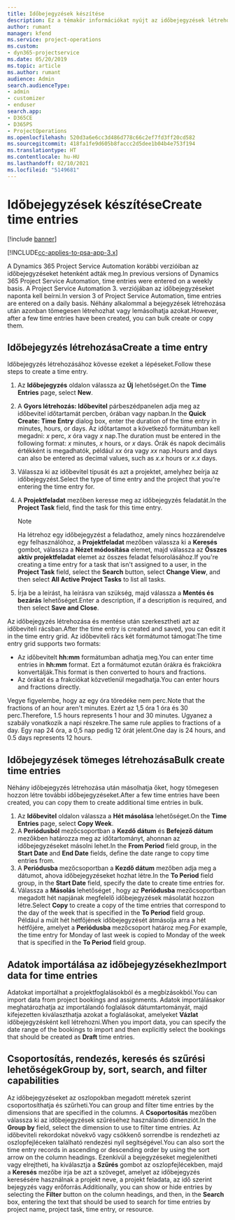 ```yaml
---
title: Időbejegyzések készítése
description: Ez a témakör információkat nyújt az időbejegyzések létrehozásáról.
author: rumant
manager: kfend
ms.service: project-operations
ms.custom:
- dyn365-projectservice
ms.date: 05/20/2019
ms.topic: article
ms.author: rumant
audience: Admin
search.audienceType:
- admin
- customizer
- enduser
search.app:
- D365CE
- D365PS
- ProjectOperations
ms.openlocfilehash: 520d3a6e6cc3d486d778c66c2ef7fd3ff20cd582
ms.sourcegitcommit: 418fa1fe9d605b8faccc2d5dee1b04b4e753f194
ms.translationtype: HT
ms.contentlocale: hu-HU
ms.lasthandoff: 02/10/2021
ms.locfileid: "5149681"
---
```

# <a name="create-time-entries"></a><span data-ttu-id="bc2e2-103">Időbejegyzések készítése</span><span class="sxs-lookup"><span data-stu-id="bc2e2-103">Create time entries</span></span>

[!include [banner](../includes/psa-now-project-operations.md)]

[!INCLUDE[cc-applies-to-psa-app-3.x](../includes/cc-applies-to-psa-app-3x.md)]

<span data-ttu-id="bc2e2-104">A Dynamics 365 Project Service Automation korábbi verzióiban az időbejegyzéseket hetenként adták meg.</span><span class="sxs-lookup"><span data-stu-id="bc2e2-104">In previous versions of Dynamics 365 Project Service Automation, time entries were entered on a weekly basis.</span></span> <span data-ttu-id="bc2e2-105">A Project Service Automation 3. verziójában az időbejegyzéseket naponta kell beírni.</span><span class="sxs-lookup"><span data-stu-id="bc2e2-105">In version 3 of Project Service Automation, time entries are entered on a daily basis.</span></span> <span data-ttu-id="bc2e2-106">Néhány alkalommal a bejegyzések létrehozása után azonban tömegesen létrehozhat vagy lemásolhatja azokat.</span><span class="sxs-lookup"><span data-stu-id="bc2e2-106">However, after a few time entries have been created, you can bulk create or copy them.</span></span>

## <a name="create-a-time-entry"></a><span data-ttu-id="bc2e2-107">Időbejegyzés létrehozása</span><span class="sxs-lookup"><span data-stu-id="bc2e2-107">Create a time entry</span></span>

<span data-ttu-id="bc2e2-108">Időbejegyzés létrehozásához kövesse ezeket a lépéseket.</span><span class="sxs-lookup"><span data-stu-id="bc2e2-108">Follow these steps to create a time entry.</span></span>

1. <span data-ttu-id="bc2e2-109">Az **Időbejegyzés** oldalon válassza az **Új** lehetőséget.</span><span class="sxs-lookup"><span data-stu-id="bc2e2-109">On the **Time Entries** page, select **New**.</span></span>
2. <span data-ttu-id="bc2e2-110">A **Gyors létrehozás: Időbevitel** párbeszédpanelen adja meg az időbevitel időtartamát percben, órában vagy napban.</span><span class="sxs-lookup"><span data-stu-id="bc2e2-110">In the **Quick Create: Time Entry** dialog box, enter the duration of the time entry in minutes, hours, or days.</span></span> <span data-ttu-id="bc2e2-111">Az időtartamot a következő formátumban kell megadni: *x* perc, *x* óra vagy *x* nap.</span><span class="sxs-lookup"><span data-stu-id="bc2e2-111">The duration must be entered in the following format: *x* minutes, *x* hours, or *x* days.</span></span> <span data-ttu-id="bc2e2-112">Órák és napok decimális értékként is megadhatók, például *xx* óra vagy *xx* nap.</span><span class="sxs-lookup"><span data-stu-id="bc2e2-112">Hours and days can also be entered as decimal values, such as *x.x* hours or *x.x* days.</span></span>
3. <span data-ttu-id="bc2e2-113">Válassza ki az időbevitel típusát és azt a projektet, amelyhez beírja az időbejegyzést.</span><span class="sxs-lookup"><span data-stu-id="bc2e2-113">Select the type of time entry and the project that you're entering the time entry for.</span></span>
4. <span data-ttu-id="bc2e2-114">A **Projektfeladat** mezőben keresse meg az időbejegyzés feladatát.</span><span class="sxs-lookup"><span data-stu-id="bc2e2-114">In the **Project Task** field, find the task for this time entry.</span></span>

    > [!NOTE]
    > <span data-ttu-id="bc2e2-115">Ha létrehoz egy időbejegyzést a feladathoz, amely nincs hozzárendelve egy felhasználóhoz, a **Projektfeladat** mezőben válassza ki a **Keresés** gombot, válassza a **Nézet módosítása** elemet, majd válassza az **Összes aktív projektfeladat** elemet az összes feladat felsorolásához.</span><span class="sxs-lookup"><span data-stu-id="bc2e2-115">If you're creating a time entry for a task that isn't assigned to a user, in the **Project Task** field, select the **Search** button, select **Change View**, and then select **All Active Project Tasks** to list all tasks.</span></span>

5. <span data-ttu-id="bc2e2-116">Írja be a leírást, ha leírásra van szükség, majd válassza a **Mentés és bezárás** lehetőséget.</span><span class="sxs-lookup"><span data-stu-id="bc2e2-116">Enter a description, if a description is required, and then select **Save and Close**.</span></span>

<span data-ttu-id="bc2e2-117">Az időbejegyzés létrehozása és mentése után szerkesztheti azt az időbeviteli rácsban.</span><span class="sxs-lookup"><span data-stu-id="bc2e2-117">After the time entry is created and saved, you can edit it in the time entry grid.</span></span> <span data-ttu-id="bc2e2-118">Az időbeviteli rács két formátumot támogat:</span><span class="sxs-lookup"><span data-stu-id="bc2e2-118">The time entry grid supports two formats:</span></span>

- <span data-ttu-id="bc2e2-119">Az időbevitelt **hh:mm** formátumban adhatja meg.</span><span class="sxs-lookup"><span data-stu-id="bc2e2-119">You can enter time entries in **hh:mm** format.</span></span> <span data-ttu-id="bc2e2-120">Ezt a formátumot ezután órákra és frakciókra konvertálják.</span><span class="sxs-lookup"><span data-stu-id="bc2e2-120">This format is then converted to hours and fractions.</span></span>
- <span data-ttu-id="bc2e2-121">Az órákat és a frakciókat közvetlenül megadhatja.</span><span class="sxs-lookup"><span data-stu-id="bc2e2-121">You can enter hours and fractions directly.</span></span>

<span data-ttu-id="bc2e2-122">Vegye figyelembe, hogy az egy óra töredéke nem perc.</span><span class="sxs-lookup"><span data-stu-id="bc2e2-122">Note that the fractions of an hour aren't minutes.</span></span> <span data-ttu-id="bc2e2-123">Ezért az 1,5 óra 1 óra és 30 perc.</span><span class="sxs-lookup"><span data-stu-id="bc2e2-123">Therefore, 1.5 hours represents 1 hour and 30 minutes.</span></span> <span data-ttu-id="bc2e2-124">Ugyanez a szabály vonatkozik a napi részekre.</span><span class="sxs-lookup"><span data-stu-id="bc2e2-124">The same rule applies to fractions of a day.</span></span> <span data-ttu-id="bc2e2-125">Egy nap 24 óra, a 0,5 nap pedig 12 órát jelent.</span><span class="sxs-lookup"><span data-stu-id="bc2e2-125">One day is 24 hours, and 0.5 days represents 12 hours.</span></span>

## <a name="bulk-create-time-entries"></a><span data-ttu-id="bc2e2-126">Időbejegyzések tömeges létrehozása</span><span class="sxs-lookup"><span data-stu-id="bc2e2-126">Bulk create time entries</span></span>

<span data-ttu-id="bc2e2-127">Néhány időbejegyzés létrehozása után másolhatja őket, hogy tömegesen hozzon létre további időbejegyzéseket.</span><span class="sxs-lookup"><span data-stu-id="bc2e2-127">After a few time entries have been created, you can copy them to create additional time entries in bulk.</span></span>

1. <span data-ttu-id="bc2e2-128">Az **Időbevitel** oldalon válassza a **Hét másolása** lehetőséget.</span><span class="sxs-lookup"><span data-stu-id="bc2e2-128">On the **Time Entries** page, select **Copy Week**.</span></span>
2. <span data-ttu-id="bc2e2-129">A **Periódusból** mezőcsoportban a **Kezdő dátum** és **Befejező dátum** mezőkben határozza meg az időtartományt, ahonnan az időbejegyzéseket másolni lehet.</span><span class="sxs-lookup"><span data-stu-id="bc2e2-129">In the **From Period** field group, in the **Start Date** and **End Date** fields, define the date range to copy time entries from.</span></span>
3. <span data-ttu-id="bc2e2-130">A **Periódusba** mezőcsoportban a **Kezdő dátum** mezőben adja meg a dátumot, ahova időbejegyzéseket hozhat létre.</span><span class="sxs-lookup"><span data-stu-id="bc2e2-130">In the **To Period** field group, in the **Start Date** field, specify the date to create time entries for.</span></span>
4. <span data-ttu-id="bc2e2-131">Válassza a **Másolás** lehetőséget , hogy az **Periódusba** mezőcsoportban megadott hét napjának megfelelő időbejegyzések másolatát hozzon létre.</span><span class="sxs-lookup"><span data-stu-id="bc2e2-131">Select **Copy** to create a copy of the time entries that correspond to the day of the week that is specified in the **To Period** field group.</span></span> <span data-ttu-id="bc2e2-132">Például a múlt hét hétfőjének időbejegyzését átmásolja arra a hét hétfőjére, amelyet a **Periódusba** mezőcsoport határoz meg.</span><span class="sxs-lookup"><span data-stu-id="bc2e2-132">For example, the time entry for Monday of last week is copied to Monday of the week that is specified in the **To Period** field group.</span></span>

## <a name="import-data-for-time-entries"></a><span data-ttu-id="bc2e2-133">Adatok importálása az időbejegyzésekhez</span><span class="sxs-lookup"><span data-stu-id="bc2e2-133">Import data for time entries</span></span>

<span data-ttu-id="bc2e2-134">Adatokat importálhat a projektfoglalásokból és a megbízásokból.</span><span class="sxs-lookup"><span data-stu-id="bc2e2-134">You can import data from project bookings and assignments.</span></span> <span data-ttu-id="bc2e2-135">Adatok importálásakor meghatározhatja az importálandó foglalások dátumtartományát, majd kifejezetten kiválaszthatja azokat a foglalásokat, amelyeket **Vázlat** időbejegyzésként kell létrehozni.</span><span class="sxs-lookup"><span data-stu-id="bc2e2-135">When you import data, you can specify the date range of the bookings to import and then explicitly select the bookings that should be created as **Draft** time entries.</span></span>

## <a name="group-by-sort-search-and-filter-capabilities"></a><span data-ttu-id="bc2e2-136">Csoportosítás, rendezés, keresés és szűrési lehetőségek</span><span class="sxs-lookup"><span data-stu-id="bc2e2-136">Group by, sort, search, and filter capabilities</span></span>

<span data-ttu-id="bc2e2-137">Az időbejegyzéseket az oszlopokban megadott méretek szerint csoportosíthatja és szűrheti.</span><span class="sxs-lookup"><span data-stu-id="bc2e2-137">You can group and filter time entries by the dimensions that are specified in the columns.</span></span> <span data-ttu-id="bc2e2-138">A **Csoportosítás** mezőben válassza ki az időbejegyzések szűréséhez használandó dimenziót.</span><span class="sxs-lookup"><span data-stu-id="bc2e2-138">In the **Group by** field, select the dimension to use to filter time entries.</span></span> <span data-ttu-id="bc2e2-139">Az időbeviteli rekordokat növekvő vagy csökkenő sorrendbe is rendezheti az oszlopfejléceken található rendezési nyíl segítségével.</span><span class="sxs-lookup"><span data-stu-id="bc2e2-139">You can also sort the time entry records in ascending or descending order by using the sort arrow on the column headings.</span></span> <span data-ttu-id="bc2e2-140">Ezenkívül a bejegyzéseket megjelenítheti vagy elrejtheti, ha kiválasztja a **Szűrés** gombot az oszlopfejlécekben, majd a **Keresés** mezőbe írja be azt a szöveget, amelyet az időbejegyzés keresésére használnak a projekt neve, a projekt feladata, az idő szerint bejegyzés vagy erőforrás.</span><span class="sxs-lookup"><span data-stu-id="bc2e2-140">Additionally, you can show or hide entries by selecting the **Filter** button on the column headings, and then, in the **Search** box, entering the text that should be used to search for time entries by project name, project task, time entry, or resource.</span></span>
